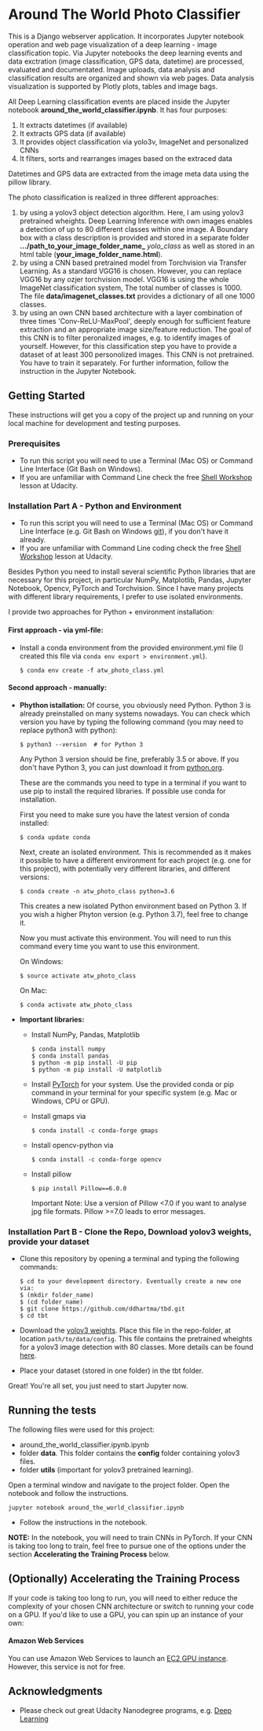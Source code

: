 [//]: # (Image References)

[image1]: dog_pred_example.png "Sample Output"

# Around The World Photo Classifier

This is a Django webserver application. It incorporates Jupyter notebook operation and web page visualization of a deep learning - image classification topic. Via Jupyter notebooks the deep learning events and data exctration (image classification, GPS data, datetime) are processed, evaluated and documentated. Image uploads, data analysis and classification results are organized and shown via web pages. Data analysis visualization is supported by Plotly plots, tables and image bags.


All Deep Learning classification events are placed inside the Jupyter notebook **around_the_world_classifier.ipynb**. It has four purposes:
1. It extracts datetimes (if available)
2. It extracts GPS data (if available)
3. It provides object classification via yolo3v, ImageNet and personalized CNNs
4. It filters, sorts and rearranges images based on the extraced data

Datetimes and GPS data are extracted from the image meta data using the pillow library.

The photo classification is realized in three different approaches:
1. by using a yolov3 object detection algorithm. Here, I am using yolov3 pretrained wheights. Deep Learning Inference with own images enables a detection of up to 80 different classes within one image. A Boundary box with a class description is provided and stored in a separate folder **.../path_to_your_image_folder_name_** _yolo_class_  as well as stored in an html table (**your_image_folder_name.html**).
2. by using a CNN based pretrained model from Torchvision via Transfer Learning. As a standard VGG16 is chosen. However, you can replace VGG16 by any ozjer torchvision model. VGG16 is using the whole ImageNet classification system, The total number of classes is 1000. The file **data/imagenet_classes.txt** provides a dictionary of all one 1000 classes.
3. by using an own CNN based architecture with a layer combination of three times 'Conv-ReLU-MaxPool', deeply enough for sufficient feature extraction and an appropriate image size/feature reduction. The goal of this CNN is to filter peronalized images, e.g. to identify images of yourself. However, for this classification step you have to provide a dataset of at least 300 personolized images. This CNN is not pretrained. You have to train it separately. For further information, follow the instruction in the Jupyter Notebook.



## Getting Started

These instructions will get you a copy of the project up and running on your local machine for development and testing purposes.

### Prerequisites

- To run this script you will need to use a Terminal (Mac OS) or Command Line Interface (Git Bash on Windows).
- If you are unfamiliar with Command Line check the free [Shell Workshop](https://www.udacity.com/course/shell-workshop--ud206) lesson at Udacity.

### Installation Part A - Python and Environment

- To run this script you will need to use a Terminal (Mac OS) or Command Line Interface (e.g. Git Bash on Windows [git](https://git-scm.com/)), if you don't have it already.
- If you are unfamiliar with Command Line coding check the free [Shell Workshop](https://www.udacity.com/course/shell-workshop--ud206) lesson at Udacity.


Besides Python you need to install several scientific Python libraries that are necessary for this project, in particular NumPy, Matplotlib, Pandas, Jupyter Notebook, Opencv, PyTorch and Torchvision. Since I have many projects with different library requirements, I prefer to use isolated environments.

I provide two approaches for Python + environment installation:

#### First approach - via yml-file:

- Install a conda environment from the provided environment.yml file (I created this file via `conda env export > environment.yml`).

  ```
  $ conda env create -f atw_photo_class.yml
  ```


#### Second approach - manually:

- **Phython istallation:** Of course, you obviously need Python. Python 3 is already preinstalled on many systems nowadays. You can check which version you have by typing the following command (you may need to replace python3 with python):

  ```
  $ python3 --version  # for Python 3
  ```
  Any Python 3 version should be fine, preferably 3.5 or above. If you don't have Python 3, you can just download it from [python.org](https://www.python.org/downloads/).

  These are the commands you need to type in a terminal if you want to use pip to install the required libraries. If possible use conda for installation.

  First you need to make sure you have the latest version of conda installed:

  ```
  $ conda update conda
  ```

  Next, create an isolated environment. This is recommended as it makes it possible to have a different environment for each project (e.g. one for this project), with potentially very different libraries, and different versions:

  ```
  $ conda create -n atw_photo_class python=3.6
  ```

  This creates a new isolated Python environment based on Python 3. If you wish a higher Phyton version (e.g. Python 3.7), feel free to change it.

  Now you must activate this environment. You will need to run this command every time you want to use this environment.

  On Windows:
  ```
  $ source activate atw_photo_class
  ```
  On Mac:
  ```
  $ conda activate atw_photo_class
  ```

- **Important libraries:**
  - Install NumPy, Pandas, Matplotlib
    ```
    $ conda install numpy
    $ conda install pandas
    $ python -m pip install -U pip
    $ python -m pip install -U matplotlib
    ```

  - Install [PyTorch](https://pytorch.org/?utm_source=Google&utm_medium=PaidSearch&utm_campaign=%2A%2ALP+-+TM+-+General+-+HV+-+GER&utm_adgroup=Conda+Install+PyTorch&utm_keyword=%2Bconda%20%2Binstall%20%2Bpytorch&utm_offering=AI&utm_Product=PyTorch&gclid=CjwKCAjw3-bzBRBhEiwAgnnLCszXVKwBc_0Rjx6qpPPqiq7NwCwm0nEqIXOsNrrqJ4lZ1FMCVF4nhxoCeZUQAvD_BwE) for your system. Use the provided conda or pip command in your terminal for your specific system (e.g. Mac or Windows, CPU or GPU).

  - Install gmaps via

    ```
    $ conda install -c conda-forge gmaps
    ```

  - Install opencv-python via

    ```
    $ conda install -c conda-forge opencv
    ```
  - Install pillow
    ```
    $ pip install Pillow==6.0.0
    ```
    Important Note: Use a version of Pillow <7.0 if you want to analyse jpg file formats. Pillow >=7.0 leads to error messages.

### Installation Part B - Clone the Repo, Download yolov3 weights, provide your dataset

- Clone this repository by opening a terminal and typing the following commands:

  ```
  $ cd to your development directory. Eventually create a new one via:
  $ (mkdir folder_name)
  $ (cd folder_name)
  $ git clone https://github.com/ddhartma/tbd.git
  $ cd tbt
  ```

- Download the [yolov3 weights](https://s3-us-west-1.amazonaws.com/udacity-aind/dog-project/dogImages.zip). Place this file in the repo-folder, at location `path/to/data/config`.  This file contains the pretrained wheights for a yolov3 image detection with 80 classes. More details can be found [here](https://towardsdatascience.com/object-detection-and-tracking-in-pytorch-b3cf1a696a98).

- Place your dataset (stored in one folder) in the tbt folder.


Great! You're all set, you just need to start Jupyter now.

## Running the tests

The following files were used for this project:

- around_the_world_classifier.ipynb.ipynb
- folder **data**. This folder contains the **config** folder containing yolov3 files.
- folder **utils** (important for yolov3 pretrained learning).

Open a terminal window and navigate to the project folder. Open the notebook and follow the instructions.
```
jupyter notebook around_the_world_classifier.ipynb
```

- Follow the instructions in the notebook.

__NOTE:__ In the notebook, you will need to train CNNs in PyTorch.  If your CNN is taking too long to train, feel free to pursue one of the options under the section __Accelerating the Training Process__ below.



## (Optionally) Accelerating the Training Process

If your code is taking too long to run, you will need to either reduce the complexity of your chosen CNN architecture or switch to running your code on a GPU.  If you'd like to use a GPU, you can spin up an instance of your own:

#### Amazon Web Services

You can use Amazon Web Services to launch an [EC2 GPU instance](https://aws.amazon.com/de/ec2/). However, this service is not for free.

## Acknowledgments
* Please check out great Udacity Nanodegree programs, e.g. [Deep Learning](https://www.udacity.com/course/deep-learning-nanodegree--nd101)
